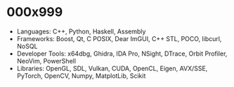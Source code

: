 # 000x999

- Languages: C++, Python, Haskell, Assembly
- Frameworks: Boost, Qt, C POSIX, Dear ImGUI, C++ STL, POCO, libcurl, NoSQL
- Developer Tools: x64dbg, Ghidra, IDA Pro, NSight, DTrace, Orbit Profiler, NeoVim, PowerShell
- Libraries: OpenGL, SDL, Vulkan, CUDA, OpenCL, Eigen, AVX/SSE, PyTorch, OpenCV, Numpy, MatplotLib, Scikit
